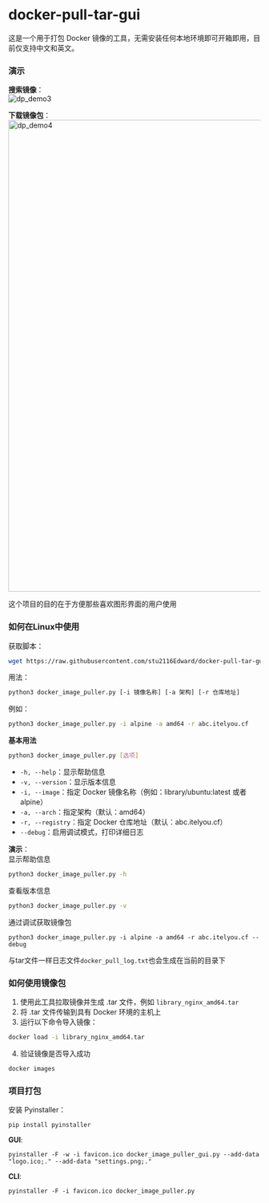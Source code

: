 # docker-pull-tar-gui

这是一个用于打包 Docker 镜像的工具，无需安装任何本地环境即可开箱即用，目前仅支持中文和英文。  


### 演示
**搜索镜像**：  
![dp_demo3](https://github.com/user-attachments/assets/9cd39f54-55a6-4cd2-8ba1-8929d760ef4e)  

**下载镜像包**：  
<img width="1193" height="941" alt="dp_demo4" src="https://github.com/user-attachments/assets/abddc7af-392f-4749-bd45-6f546eb211b1" />

这个项目的目的在于方便那些喜欢图形界面的用户使用  


### 如何在Linux中使用
获取脚本：
```bash
wget https://raw.githubusercontent.com/stu2116Edward/docker-pull-tar-gui/refs/heads/main/docker_image_puller.py
```
用法：
```bash
python3 docker_image_puller.py [-i 镜像名称] [-a 架构] [-r 仓库地址]
```
例如：
```bash
python3 docker_image_puller.py -i alpine -a amd64 -r abc.itelyou.cf
```
**基本用法**
```bash
python3 docker_image_puller.py [选项]
```
- `-h, --help`：显示帮助信息
- `-v, --version`：显示版本信息
- `-i, --image`：指定 Docker 镜像名称（例如：library/ubuntu:latest 或者 alpine）
- `-a, --arch`：指定架构（默认：amd64）
- `-r, --registry`：指定 Docker 仓库地址（默认：abc.itelyou.cf）
- `--debug`：启用调试模式，打印详细日志

**演示**：  
显示帮助信息
```bash
python3 docker_image_puller.py -h
```
查看版本信息
```bash
python3 docker_image_puller.py -v
```
通过调试获取镜像包
```
python3 docker_image_puller.py -i alpine -a amd64 -r abc.itelyou.cf --debug
```
与tar文件一样日志文件`docker_pull_log.txt`也会生成在当前的目录下


### 如何使用镜像包

1. 使用此工具拉取镜像并生成 .tar 文件，例如 `library_nginx_amd64.tar`  
2. 将 .tar 文件传输到具有 Docker 环境的主机上  
3. 运行以下命令导入镜像：
```bash
docker load -i library_nginx_amd64.tar
```
4. 验证镜像是否导入成功
```bash
docker images
```


### 项目打包
安装 Pyinstaller：
```
pip install pyinstaller
```
**GUI**:
```
pyinstaller -F -w -i favicon.ico docker_image_puller_gui.py --add-data "logo.ico;." --add-data "settings.png;."
```
**CLI**:
```
pyinstaller -F -i favicon.ico docker_image_puller.py
```

